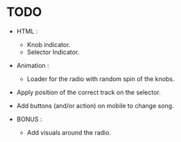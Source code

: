 # TODO
 - HTML :
 	- Knob indicator.
 	- Selector Indicator.
 - Animation :
 	- Loader for the radio with random spin of the knobs.
 - Apply position of the correct track on the selector.
 - Add buttons (and/or action) on mobile to change song.

 - BONUS : 
 	- Add visuals around the radio.